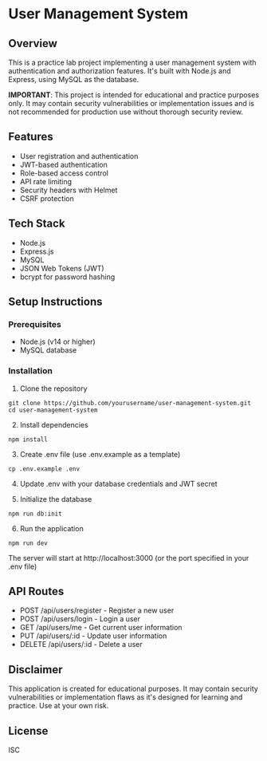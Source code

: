 # User Management System

## Overview
This is a practice lab project implementing a user management system with authentication and authorization features. It's built with Node.js and Express, using MySQL as the database.

**IMPORTANT**: This project is intended for educational and practice purposes only. It may contain security vulnerabilities or implementation issues and is not recommended for production use without thorough security review.

## Features
- User registration and authentication
- JWT-based authentication
- Role-based access control
- API rate limiting
- Security headers with Helmet
- CSRF protection

## Tech Stack
- Node.js
- Express.js
- MySQL
- JSON Web Tokens (JWT)
- bcrypt for password hashing

## Setup Instructions

### Prerequisites
- Node.js (v14 or higher)
- MySQL database

### Installation
1. Clone the repository
```
git clone https://github.com/yourusername/user-management-system.git
cd user-management-system
```

2. Install dependencies
```
npm install
```

3. Create .env file (use .env.example as a template)
```
cp .env.example .env
```

4. Update .env with your database credentials and JWT secret

5. Initialize the database
```
npm run db:init
```

6. Run the application
```
npm run dev
```

The server will start at http://localhost:3000 (or the port specified in your .env file)

## API Routes
- POST /api/users/register - Register a new user
- POST /api/users/login - Login a user
- GET /api/users/me - Get current user information
- PUT /api/users/:id - Update user information
- DELETE /api/users/:id - Delete a user

## Disclaimer
This application is created for educational purposes. It may contain security vulnerabilities or implementation flaws as it's designed for learning and practice. Use at your own risk.

## License
ISC
